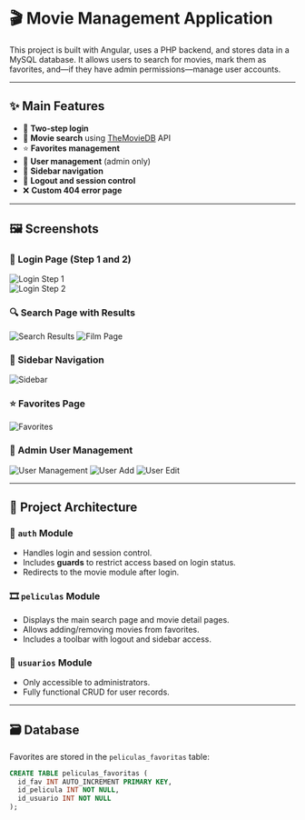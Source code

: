# 🎬 Movie Management Application

This project is built with Angular, uses a PHP backend, and stores data in a MySQL database. It allows users to search for movies, mark them as favorites, and—if they have admin permissions—manage user accounts.

---

## ✨ Main Features

- 🔐 **Two-step login**
- 🔎 **Movie search** using [TheMovieDB](https://www.themoviedb.org/) API
- ⭐ **Favorites management**
- 👤 **User management** (admin only)
- 🧭 **Sidebar navigation**
- 🚪 **Logout and session control**
- ❌ **Custom 404 error page**

---

## 🖼️ Screenshots

### 🔐 Login Page (Step 1 and 2)
![Login Step 1](./screenshots/login-step1.png)  
![Login Step 2](./screenshots/login-step2.png)

### 🔍 Search Page with Results
![Search Results](./screenshots/search-results.png)
![Film Page](./screenshots/film-page.png)

### 📂 Sidebar Navigation
![Sidebar](./screenshots/sidebar.png)

### ⭐ Favorites Page
![Favorites](./screenshots/favorites.png)

### 👤 Admin User Management
![User Management](./screenshots/admin-users.png)
![User Add](./screenshots/user-add.png)
![User Edit](./screenshots/user-edit.png)


---

## 🧩 Project Architecture

### 🔐 `auth` Module
- Handles login and session control.
- Includes **guards** to restrict access based on login status.
- Redirects to the movie module after login.

### 🎞️ `peliculas` Module
- Displays the main search page and movie detail pages.
- Allows adding/removing movies from favorites.
- Includes a toolbar with logout and sidebar access.

### 👥 `usuarios` Module
- Only accessible to administrators.
- Fully functional CRUD for user records.

---

## 🗃️ Database

Favorites are stored in the `peliculas_favoritas` table:

```sql
CREATE TABLE peliculas_favoritas (
  id_fav INT AUTO_INCREMENT PRIMARY KEY,
  id_pelicula INT NOT NULL,
  id_usuario INT NOT NULL
);
